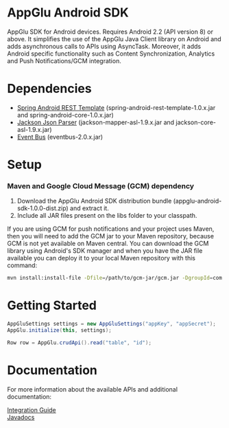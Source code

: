 AppGlu Android SDK
==================

AppGlu SDK for Android devices. Requires Android 2.2 (API version 8) or above.
It simplifies the use of the AppGlu Java Client library on Android and adds asynchronous calls to APIs using AsyncTask.
Moreover, it adds Android specific functionality such as Content Synchronization, Analytics and Push Notifications/GCM integration.

# Dependencies

* [Spring Android REST Template](http://www.springsource.org/spring-android) (spring-android-rest-template-1.0.x.jar and spring-android-core-1.0.x.jar)
* [Jackson Json Parser](http://jackson.codehaus.org) (jackson-mapper-asl-1.9.x.jar and jackson-core-asl-1.9.x.jar)
* [Event Bus](https://github.com/greenrobot/EventBus) (eventbus-2.0.x.jar)

# Setup


### Maven and Google Cloud Message (GCM) dependency

1. Download the AppGlu Android SDK distribution bundle (appglu-android-sdk-1.0.0-dist.zip) and extract it.
2. Include all JAR files present on the libs folder to your classpath.

If you are using GCM for push notifications and your project uses Maven, then you will need to add the GCM jar to your Maven repository, because GCM is not yet available on Maven central.
You can download the GCM library using Android's SDK manager and when you have the JAR file available you can deploy it to your local Maven repository with this command:

```sh
mvn install:install-file -Dfile=/path/to/gcm-jar/gcm.jar -DgroupId=com.google.android.gcm -DartifactId=gcm-client -Dversion=r3 -Dpackaging=jar
```

# Getting Started

```java
AppGluSettings settings = new AppGluSettings("appKey", "appSecret");
AppGlu.initialize(this, settings);

Row row = AppGlu.crudApi().read("table", "id");
```

# Documentation

For more information about the available APIs and additional documentation:

[Integration Guide](https://github.com/appglu/appglu-androidsdk/wiki/Android-SDK-Integration-Guide)    
[Javadocs](http://appglu.github.com/appglu-androidsdk/javadoc/index.html)




